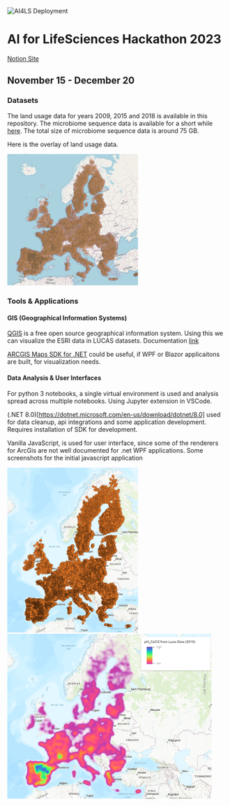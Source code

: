 <img src="https://github.com/sekhargullapalli/aiforlifesciences-hack-2023/actions/workflows/main_ai4ls.yml/badge.svg" alt="AI4LS Deployment">

# AI for LifeSciences Hackathon 2023
[Notion Site](https://wax-butterfly-46f.notion.site/AI4LS-1-Info-for-Participants-b8dd7d8e2c9e4d94a111086043d1bc9d)
## November 15 - December 20

### Datasets
The land usage data for years 2009, 2015 and 2018 is available in this repository.
The microbiome sequence data is available for a short while [here](https://vaquitatechnologies-my.sharepoint.com/:f:/g/personal/vijayasekhar_gullapalli_vaqtech_com/Ep0R0pypvWlOn1HB9-NDXY0BagmWwyPKlZrB2dQ-Efv_5w?e=o9O3Jw). The total size of microbiome sequence data is around 75 GB.

Here is the overlay of land usage data.

<img src="./images/LandUsageDataOverlay.png" alt="LandUsageDataOverlay.png" width=300>


### Tools & Applications
#### GIS (Geographical Information Systems)
[QGIS](https://qgis.org/en/site/) is a free open source geographical information system. Using this we can visualize the ESRI data in LUCAS datasets. Documentation [link](https://docs.qgis.org/3.4/en/docs/index.html)

[ARCGIS Maps SDK for .NET](https://developers.arcgis.com/net/) could be useful, if WPF or Blazor applicaitons are built, for visualization needs.

#### Data Analysis & User Interfaces
For python 3 notebooks, a single virtual environment is used and analysis spread across multiple notebooks. Using Jupyter extension in VSCode.

(.NET 8.0)[https://dotnet.microsoft.com/en-us/download/dotnet/8.0] used for data cleanup, api integrations and some application development. Requires installation of SDK for development. 

Vanilla JavaScript, is used for user interface, since some of the renderers for ArcGis are not well documented for .net WPF applications. Some screenshots for the initial javascript application



<img src="./images/basemap_js.png" alt="basemap" width="300"/><img src="./images/heatmap_js.png" alt="heatmap" height="377"/>




